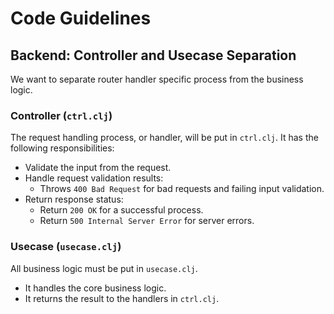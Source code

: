 # Code Guidelines

## Backend: Controller and Usecase Separation

We want to separate router handler specific process from the business logic.

### Controller (`ctrl.clj`)

The request handling process, or handler, will be put in `ctrl.clj`. It has the following responsibilities:

-   Validate the input from the request.
-   Handle request validation results:
    -   Throws `400 Bad Request` for bad requests and failing input validation.
-   Return response status:
    -   Return `200 OK` for a successful process.
    -   Return `500 Internal Server Error` for server errors.

### Usecase (`usecase.clj`)

All business logic must be put in `usecase.clj`.

-   It handles the core business logic.
-   It returns the result to the handlers in `ctrl.clj`.

